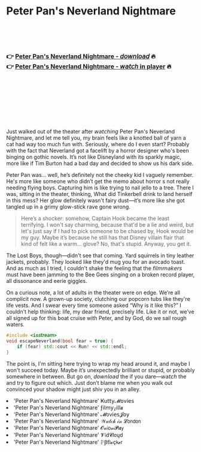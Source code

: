 <h1>Peter Pan's Neverland Nightmare</h1>

<br><br><br>

<h3>👉 <a href="https://Davids-taphorada1989.github.io/xljhrzkrhp/">Peter Pan's Neverland Nightmare - 𝘥𝘰𝘸𝘯𝘭𝘰𝘢𝘥</a> 🔥<br>
👉 <a href="https://Davids-taphorada1989.github.io/xljhrzkrhp/">Peter Pan's Neverland Nightmare - 𝘸𝘢𝘵𝘤𝘩 in player</a> 🔥
</h3>



<br><br><br><br><br><br><br>


Just walked out of the theater after 𝘸𝘢𝘵𝘤𝘩𝘪𝘯𝘨 Peter Pan's Neverland Nightmare, and let me tell you, my brain feels like a knotted ball of yarn a cat had way too much fun with. Seriously, where do I even start? Probably with the fact that Neverland got a facelift by a horror designer who's been binging on gothic novels. It’s not like Disneyland with its sparkly magic, more like if Tim Burton had a bad day and decided to show us his dark side.

Peter Pan was... well, he’s definitely not the cheeky kid I vaguely remember. He's more like someone who didn’t get the memo about horror  s not really needing flying boys. Capturing him is like trying to nail jello to a tree. There I was, sitting in the theater, thinking, What did Tinkerbell drink to land herself in this mess? Her glow definitely wasn't fairy dust—it’s more like she got tangled up in a grimy glow-stick rave gone wrong. 

> Here’s a shocker: somehow, Captain Hook became the least terrifying. I won't say charming, because that'd be a lie and weird, but let's just say if I had to pick someone to be chased by, Hook would be my guy. Maybe it’s because he still has that Disney villain flair that kind of felt like a warm... glove? No, that's stupid. Anyway, you get it.

The Lost Boys, though—didn't see that coming. Yard squirrels in tiny leather jackets, probably. They looked like they'd mug you for an avocado toast. And as much as I tried, I couldn't shake the feeling that the 𝘧𝘪𝘭𝘮𝘮𝘢𝘬𝘦𝘳𝘴 must have been jamming to the Bee Gees singing on a broken record player, all dissonance and eerie giggles.

On a curious note, a lot of adults in the theater were on edge. We’re all complicit now. A grown-up society, clutching our popcorn tubs like they're life vests. And I swear every time someone asked “Why is it like this?” I couldn't help thinking: life, my dear friend, precisely life. Like it or not, we’ve all signed up for this boat cruise with Peter, and by God, do we sail rough waters.

```cpp
#include <io𝘴𝘵𝘳𝘦𝘢𝘮>
void escapeNeverland(bool fear = true) {
    if (fear) std::cout << Run! << std::endl;
}
```

The point is, I'm sitting here trying to wrap my head around it, and maybe I won't succeed today. Maybe it’s unexpectedly brilliant or stupid, or probably somewhere in between. But go on, 𝘥𝘰𝘸𝘯𝘭𝘰𝘢𝘥 the   if you dare—𝘸𝘢𝘵𝘤𝘩 the   and try to figure out which. Just don’t blame me when you walk out convinced your shadow might just shiv you in an alley.

<li>'Peter Pan's Neverland Nightmare' Ҝ𝗎𝗍𝗍𝗒𝓜𝗈ν𝗂𝖾𝗌</li>
<li>'Peter Pan's Neverland Nightmare' ƒ𝗂𝗅𝗆𝗒𝓏𝗂𝗅𝗅𝖆</li>
<li>'Peter Pan's Neverland Nightmare' 𝓜𝗈ν𝗂𝖾𝗌𝓙𝗈𝗒</li>
<li>'Peter Pan's Neverland Nightmare' 𝒲𝒶𝓉𝒸𝒽 𝒾𝓃 𝓛𝗈𝗇𝖽𝗈𝗇</li>
<li>'Peter Pan's Neverland Nightmare' 𝓞𝓃𝗂𝗈𝓃𝓟𝗅𝖆𝗒</li>
<li>'Peter Pan's Neverland Nightmare' 𝓥𝗂ԁ𝓒𝗅𝗈ųԁ</li>
<li>'Peter Pan's Neverland Nightmare' 𝙿Ꞵť𝗅𝓸ç𝗄𝓮𝗋</li>
